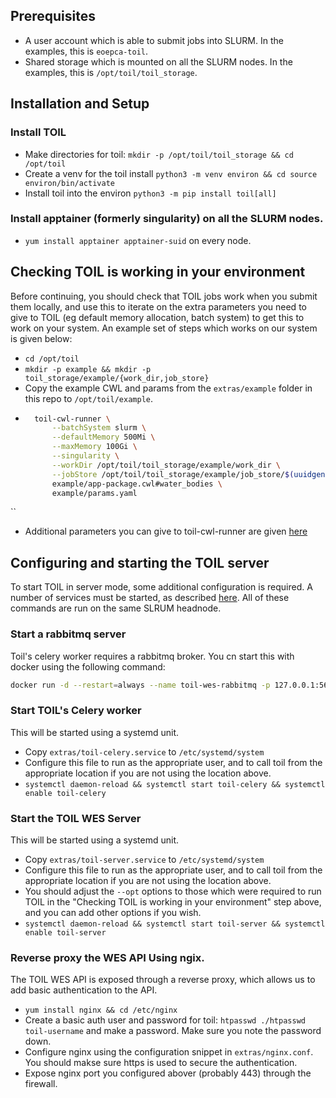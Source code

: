 ## Prerequisites
* A user account which is able to submit jobs into SLURM. In the examples, this is `eoepca-toil`.
* Shared storage which is mounted on all the SLURM nodes. In the examples, this is `/opt/toil/toil_storage`.

## Installation and Setup
### Install TOIL
* Make directories for toil: `mkdir -p /opt/toil/toil_storage && cd /opt/toil`
* Create a venv for the toil install `python3 -m venv environ && cd source environ/bin/activate`
* Install toil into the environ `python3 -m pip install toil[all]`

### Install apptainer (formerly singularity) on all the SLURM nodes.
* `yum install apptainer apptainer-suid` on every node.

## Checking TOIL is working in your environment
Before continuing, you should check that TOIL jobs work when you submit them locally, and use this to iterate on the extra parameters you need to give to TOIL (eg default memory allocation, batch system) to get this to work on your system.
An example set of steps which works on our system is given below:
* `cd /opt/toil`
* `mkdir -p example && mkdir -p toil_storage/example/{work_dir,job_store}`
* Copy the example CWL and params from the `extras/example` folder in this repo to `/opt/toil/example`.
* ```bash
	toil-cwl-runner \
		--batchSystem slurm \
		--defaultMemory 500Mi \
		--maxMemory 100Gi \
		--singularity \
		--workDir /opt/toil/toil_storage/example/work_dir \
		--jobStore /opt/toil/toil_storage/example/job_store/$(uuidgen) \
		example/app-package.cwl#water_bodies \
		example/params.yaml
``
* Additional parameters you can give to toil-cwl-runner are given [here](https://toil.readthedocs.io/en/latest/running/cliOptions.html)

## Configuring and starting the TOIL server
To start TOIL in server mode, some additional configuration is required.
A number of services must be started, as described [here](https://toil.readthedocs.io/en/latest/running/server/wes.html).
All of these commands are run on the same SLRUM headnode.
### Start a rabbitmq server
Toil's celery worker requires a rabbitmq broker. You cn start this with docker using the following command:
```bash
docker run -d --restart=always --name toil-wes-rabbitmq -p 127.0.0.1:5672:5672 rabbitmq:3.9.5
```
### Start TOIL's Celery worker
This will be started using a systemd unit.
* Copy `extras/toil-celery.service` to `/etc/systemd/system`
* Configure this file to run as the appropriate user, and to call toil from the appropriate location if you are not using the location above.
* `systemctl daemon-reload && systemctl start toil-celery && systemctl enable toil-celery`

### Start the TOIL WES Server
This will be started using a systemd unit.
* Copy `extras/toil-server.service` to `/etc/systemd/system`
* Configure this file to run as the appropriate user, and to call toil from the appropriate location if you are not using the location above.
* You should adjust the `--opt` options to those which were required to run TOIL in the "Checking TOIL is working in your environment" step above, and you can add other options if you wish.
* `systemctl daemon-reload && systemctl start toil-server && systemctl enable toil-server`

### Reverse proxy the WES API Using ngix.
The TOIL WES API is exposed through a reverse proxy, which allows us to add basic authentication to the API.
* `yum install nginx && cd /etc/nginx`
* Create a basic auth user and password for toil: `htpasswd ./htpasswd toil-username` and make a password. Make sure you note the password down.
* Configure nginx using the configuration snippet in `extras/nginx.conf`. You should makse sure https is used to secure the authentication.
* Expose nginx port you configured abover (probably 443) through the firewall.
